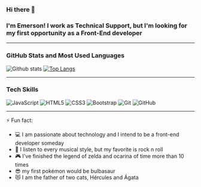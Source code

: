 ### Hi there 👋

### I'm Emerson! I work as Technical Support, but I'm looking for my first opportunity as a Front-End developer

__________________________________________________________________________________________________________________________

### GitHub Stats and Most Used Languages

![Github stats](https://github-readme-stats.vercel.app/api?username=emersonnobrega&hide=issues&theme=dracula&show_icons=true&hide_border=false&count_private=true&include_all_commits=true&line_height=24.5)
[![Top Langs](https://github-readme-stats.vercel.app/api/top-langs/?username=emersonnobrega&layout=compact&theme=dracula&langs_count=10)](https://github.com/emersonnobrega/github-readme-stats)


__________________________________________________________________________________________________________________________
### Tech Skills

![JavaScript](https://img.shields.io/badge/-JavaScript-black?style=flat-square&logo=javascript)
![HTML5](https://img.shields.io/badge/-HTML5-E34F26?style=flat-square&logo=html5&logoColor=white)
![CSS3](https://img.shields.io/badge/-CSS3-1572B6?style=flat-square&logo=css3)
![Bootstrap](https://img.shields.io/badge/-Bootstrap-563D7C?style=flat-square&logo=bootstrap)
![Git](https://img.shields.io/badge/-Git-black?style=flat-square&logo=git)
![GitHub](https://img.shields.io/badge/-GitHub-181717?style=flat-square&logo=github)

__________________________________________________________________________________________________________________________

⚡ Fun fact:
- :computer: I am passionate about technology and I intend to be a front-end developer someday
- :guitar: I listen to every musical style, but my favorite is rock n roll
- :video_game: I've finished the legend of zelda and ocarina of time more than 10 times
- :sunglasses: my first pokémon would be bulbasaur
- :heart_eyes_cat: I am the father of two cats, Hércules and Ágata

<!--
**emersonnobrega/emersonnobrega** is a ✨ _special_ ✨ repository because its `README.md` (this file) appears on your GitHub profile.

Here are some ideas to get you started:

- 🔭 I’m currently working on ...
- 🌱 I’m currently learning ...
- 👯 I’m looking to collaborate on ...
- 🤔 I’m looking for help with ...
- 💬 Ask me about ...
- 📫 How to reach me: ...
- 😄 Pronouns: ...
- ⚡ Fun fact: ...
-->
